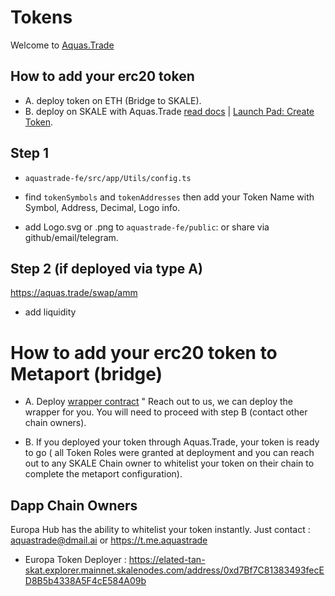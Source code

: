 # Tokens

Welcome to [Aquas.Trade](https://aquas.trade/)

## How to add your erc20 token

- A. deploy token on ETH (Bridge to SKALE).
- B. deploy on SKALE with Aquas.Trade [read docs](./LaunchPad.md) | [Launch Pad: Create Token](https://aquas.trade/dashboard/create).

## Step 1

- `aquastrade-fe/src/app/Utils/config.ts`

- find `tokenSymbols` and `tokenAddresses` then add your Token Name with Symbol, Address, Decimal, Logo info.

- add Logo.svg or .png to `aquastrade-fe/public`: or share via github/email/telegram.

## Step 2 (if deployed via type A)

https://aquas.trade/swap/amm

- add liquidity

# How to add your erc20 token to Metaport (bridge)

- A. Deploy [wrapper contract](https://github.com/RubyAquaMarine/skale-token-deployer/blob/main/contracts/ERC20Wrapper.sol) " Reach out to us, we can deploy the wrapper for you. You will need to proceed with step B (contact other chain owners).

- B. If you deployed your token through Aquas.Trade, your token is ready to go ( all Token Roles were granted at deployment and you can reach out to any SKALE Chain owner to whitelist your token on their chain to complete the metaport configuration).

## Dapp Chain Owners

Europa Hub has the ability to whitelist your token instantly. Just contact : aquastrade@dmail.ai or https://t.me.aquastrade

- Europa Token Deployer : https://elated-tan-skat.explorer.mainnet.skalenodes.com/address/0xd7Bf7C81383493fecED8B5b4338A5F4cE584A09b
